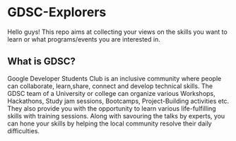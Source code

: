 # GDSC-Explorers
Hello guys! This repo aims at collecting your views on the skills you want to learn or what programs/events you are interested in.

## What is GDSC?
Google Developer Students Club is an inclusive community where people can collaborate, learn,share, connect and develop technical skills. </n>
The GDSC team of a University or college can organize various Workshops, Hackathons, Study jam sessions, Bootcamps, Project-Building activities etc. They also provide you with the opportunity to learn various life-fulfilling skills with training sessions. Along with savouring the talks by experts, you can hone your skills by helping the local community resolve their daily difficulties.
